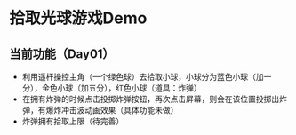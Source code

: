 # 拾取光球游戏Demo

## 当前功能（Day01）
- 利用遥杆操控主角（一个绿色球）去拾取小球，小球分为蓝色小球（加一分），金色小球（加五分），红色小球（道具：炸弹）
- 在拥有炸弹的时候点击投掷炸弹按钮，再次点击屏幕，则会在该位置投掷出炸弹，有爆炸冲击波动画效果（具体功能未做）
- 炸弹拥有拾取上限（待完善）
  
